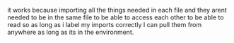 it works because importing all the things needed in each file and
they arent needed to be in the same file to be able to access each other to be able to read so as long as i label my imports correctly I can pull them from anywhere as long as its in the environment.
